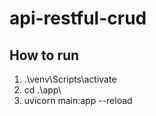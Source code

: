 # api-restful-crud

## How to run

1.  .\venv\Scripts\activate
2. cd .\app\
3. uvicorn main:app --reload
